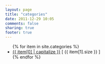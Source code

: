 ```yaml
---
layout: page
title: "categories"
date: 2011-12-29 10:05
comments: false
sharing: true
footer: true
---
```


<ul>
{% for item in site.categories %}
    <li><a href="/blog/categories/{{ item[0] }}/">{{ item[0] | capitalize }}</a> [ {{ item[1].size }} ]</li>
{% endfor %}
</ul>
